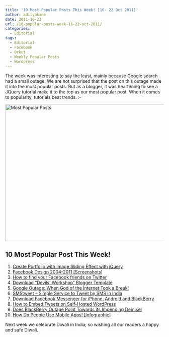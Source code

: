 ```yaml
---
title: '10 Most Popular Posts This Week! [16- 22 Oct 2011]'
author: adityakane
date: 2011-10-23
url: /10-popular-posts-week-16-22-oct-2011/
categories:
  - Editorial
tags:
  - Editorial
  - Facebook
  - Orkut
  - Weekly Popular Posts
  - Wordpress
---
```

The week was interesting to say the least, mainly because Google search had a small outage. We are not surprised that the post on this outage made it into the most popular posts. But as a blogger, it was heartening to see a JQuery tutorial make it to the top as our most popular post. When it comes to popularity, tutorials beat trends. <img src="http://devilsworkshop.org/wp-includes/images/smilies/simple-smile.png" alt=":-)" class="wp-smiley" style="height: 1em; max-height: 1em;" />

[<img class="wp-image-50772" style="padding-left: 0px;padding-right: 0px;padding-top: 0px;border: 0px" src="http://cdn.devilsworkshop.org/files/2011/10/Top_10_DW_Oct_23_thumb.png" alt="Most Popular Posts" width="526" height="434" border="0" />][1]

## 10 Most Popular Post This Week!

  1. [Create Portfolio with Image Sliding Effect with jQuery][2]
  2. [Facebook Design 2004-2011 [Screenshots]][3]
  3. [How to find your Facebook friends on Twitter][4]
  4. [Download “Devils’ Workshop” Blogger Template][5]
  5. [Google Outage: When God of the Internet Took a Break!][6]
  6. [SMStweet – Simple Service to Tweet by SMS in India][7]
  7. [Download Facebook Messenger for iPhone, Android and BlackBerry][8]
  8. [How to Embed Tweets on Self-Hosted WordPress][9]
  9. [Does BlackBerry Outage Point Towards its Impending Demise!][10]
 10. [How Do People Use Mobile Apps! [Infographic]][11]

Next week we celebrate Diwali in India; so wishing all our readers a happy and safe Diwali.

 [1]: http://cdn.devilsworkshop.org/files/2011/10/Top_10_DW_Oct_23.png
 [2]: http://devilsworkshop.org/portfolio-image-sliding-effect-with-jquery/
 [3]: http://devilsworkshop.org/facebook-design-20042011-timeline-screenshots/
 [4]: http://devilsworkshop.org/find-facebook-friends-twitter/
 [5]: http://devilsworkshop.org/download-devils-workshop-blogger-template-free/
 [6]: http://devilsworkshop.org/google-outage-god-internet-break/
 [7]: http://devilsworkshop.org/smstweetin-simple-service-tweet-sms-india/
 [8]: http://devilsworkshop.org/download-facebook-messenger-iphone-android-blackberry/
 [9]: http://devilsworkshop.org/embed-tweets-selfhosted-wordpress/
 [10]: http://devilsworkshop.org/blackberry-outage-points-impending-demise/
 [11]: http://devilsworkshop.org/how-people-use-mobile-apps-infographic/
